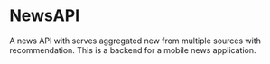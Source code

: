 # NewsAPI
A news API with serves aggregated new from multiple sources with recommendation. This is a backend for a mobile news application.
